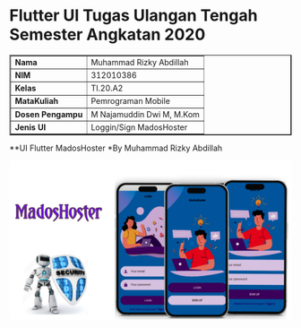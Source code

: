 
# Flutter UI Tugas Ulangan Tengah Semester Angkatan 2020

<table border="2" cellpading="10">
  <tr>
    <td><b>Nama</b></td>
    <td>Muhammad Rizky Abdillah</td>
  </tr>
  <tr>
    <td><b>NIM</b></td>
    <td>312010386</td>
  </tr>
  <tr>
    <td><b>Kelas</b></td>
    <td>TI.20.A2</td>
  </tr>
  <tr>
    <td><b>MataKuliah</b></td>
    <td>Pemrograman Mobile</td>
  </tr>
  <tr>
    <td><b>Dosen Pengampu</b></td>
    <td>M Najamuddin Dwi M, M.Kom
</td>
  </tr>
     <td><b>Jenis UI</b></td>
    <td>Loggin/Sign MadosHoster
</td>
</table>

**UI Flutter MadosHoster
*By Muhammad Rizky Abdillah

![App UI](/UI-picsay.png)
